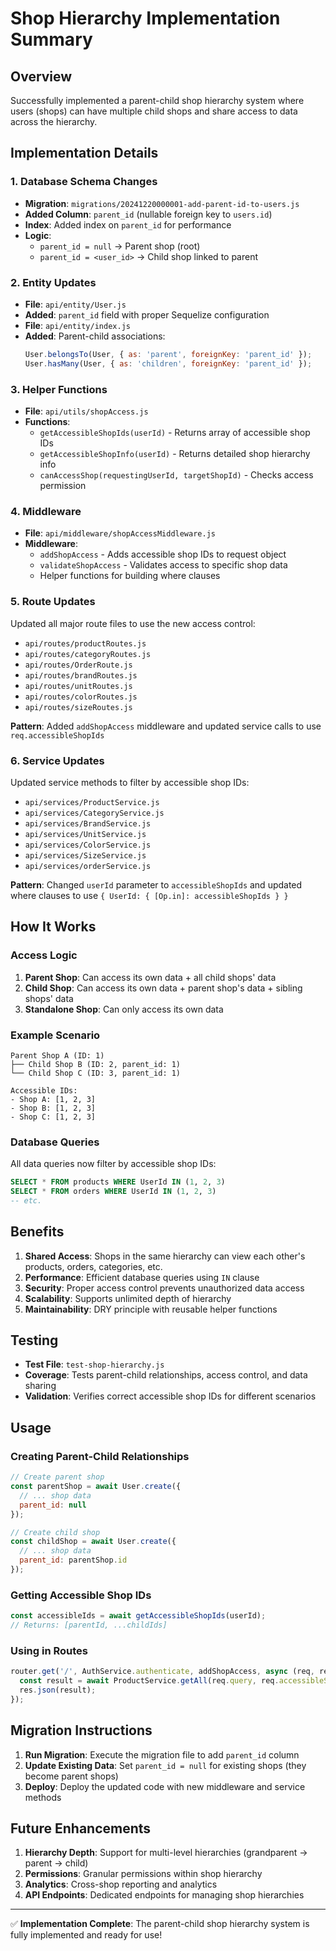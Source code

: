 # Shop Hierarchy Implementation Summary

## Overview
Successfully implemented a parent-child shop hierarchy system where users (shops) can have multiple child shops and share access to data across the hierarchy.

## Implementation Details

### 1. Database Schema Changes
- **Migration**: `migrations/20241220000001-add-parent-id-to-users.js`
- **Added Column**: `parent_id` (nullable foreign key to `users.id`)
- **Index**: Added index on `parent_id` for performance
- **Logic**: 
  - `parent_id = null` → Parent shop (root)
  - `parent_id = <user_id>` → Child shop linked to parent

### 2. Entity Updates
- **File**: `api/entity/User.js`
- **Added**: `parent_id` field with proper Sequelize configuration
- **File**: `api/entity/index.js`
- **Added**: Parent-child associations:
  ```js
  User.belongsTo(User, { as: 'parent', foreignKey: 'parent_id' });
  User.hasMany(User, { as: 'children', foreignKey: 'parent_id' });
  ```

### 3. Helper Functions
- **File**: `api/utils/shopAccess.js`
- **Functions**:
  - `getAccessibleShopIds(userId)` - Returns array of accessible shop IDs
  - `getAccessibleShopInfo(userId)` - Returns detailed shop hierarchy info
  - `canAccessShop(requestingUserId, targetShopId)` - Checks access permission

### 4. Middleware
- **File**: `api/middleware/shopAccessMiddleware.js`
- **Middleware**:
  - `addShopAccess` - Adds accessible shop IDs to request object
  - `validateShopAccess` - Validates access to specific shop data
  - Helper functions for building where clauses

### 5. Route Updates
Updated all major route files to use the new access control:
- `api/routes/productRoutes.js`
- `api/routes/categoryRoutes.js`
- `api/routes/OrderRoute.js`
- `api/routes/brandRoutes.js`
- `api/routes/unitRoutes.js`
- `api/routes/colorRoutes.js`
- `api/routes/sizeRoutes.js`

**Pattern**: Added `addShopAccess` middleware and updated service calls to use `req.accessibleShopIds`

### 6. Service Updates
Updated service methods to filter by accessible shop IDs:
- `api/services/ProductService.js`
- `api/services/CategoryService.js`
- `api/services/BrandService.js`
- `api/services/UnitService.js`
- `api/services/ColorService.js`
- `api/services/SizeService.js`
- `api/services/orderService.js`

**Pattern**: Changed `userId` parameter to `accessibleShopIds` and updated where clauses to use `{ UserId: { [Op.in]: accessibleShopIds } }`

## How It Works

### Access Logic
1. **Parent Shop**: Can access its own data + all child shops' data
2. **Child Shop**: Can access its own data + parent shop's data + sibling shops' data
3. **Standalone Shop**: Can only access its own data

### Example Scenario
```
Parent Shop A (ID: 1)
├── Child Shop B (ID: 2, parent_id: 1)
└── Child Shop C (ID: 3, parent_id: 1)

Accessible IDs:
- Shop A: [1, 2, 3]
- Shop B: [1, 2, 3] 
- Shop C: [1, 2, 3]
```

### Database Queries
All data queries now filter by accessible shop IDs:
```sql
SELECT * FROM products WHERE UserId IN (1, 2, 3)
SELECT * FROM orders WHERE UserId IN (1, 2, 3)
-- etc.
```

## Benefits

1. **Shared Access**: Shops in the same hierarchy can view each other's products, orders, categories, etc.
2. **Performance**: Efficient database queries using `IN` clause
3. **Security**: Proper access control prevents unauthorized data access
4. **Scalability**: Supports unlimited depth of hierarchy
5. **Maintainability**: DRY principle with reusable helper functions

## Testing

- **Test File**: `test-shop-hierarchy.js`
- **Coverage**: Tests parent-child relationships, access control, and data sharing
- **Validation**: Verifies correct accessible shop IDs for different scenarios

## Usage

### Creating Parent-Child Relationships
```js
// Create parent shop
const parentShop = await User.create({
  // ... shop data
  parent_id: null
});

// Create child shop
const childShop = await User.create({
  // ... shop data
  parent_id: parentShop.id
});
```

### Getting Accessible Shop IDs
```js
const accessibleIds = await getAccessibleShopIds(userId);
// Returns: [parentId, ...childIds]
```

### Using in Routes
```js
router.get('/', AuthService.authenticate, addShopAccess, async (req, res) => {
  const result = await ProductService.getAll(req.query, req.accessibleShopIds);
  res.json(result);
});
```

## Migration Instructions

1. **Run Migration**: Execute the migration file to add `parent_id` column
2. **Update Existing Data**: Set `parent_id = null` for existing shops (they become parent shops)
3. **Deploy**: Deploy the updated code with new middleware and service methods

## Future Enhancements

1. **Hierarchy Depth**: Support for multi-level hierarchies (grandparent → parent → child)
2. **Permissions**: Granular permissions within shop hierarchy
3. **Analytics**: Cross-shop reporting and analytics
4. **API Endpoints**: Dedicated endpoints for managing shop hierarchies

---

✅ **Implementation Complete**: The parent-child shop hierarchy system is fully implemented and ready for use!

